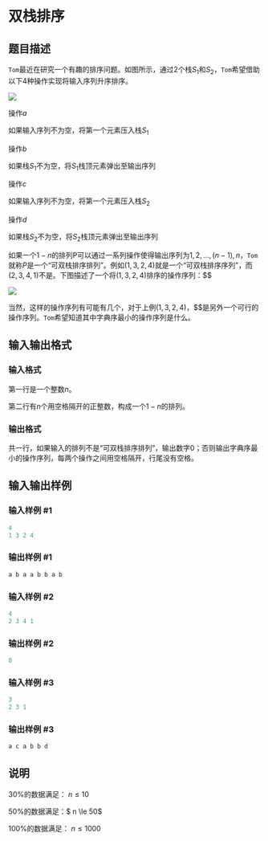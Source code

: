 # 双栈排序

## 题目描述

`Tom`最近在研究一个有趣的排序问题。如图所示，通过$2$个栈$S_1$和$S_2$，`Tom`希望借助以下$4$种操作实现将输入序列升序排序。

![](https://cdn.luogu.com.cn/upload/pic/51.png)

操作$a$

如果输入序列不为空，将第一个元素压入栈$S_1$

操作$b$

如果栈$S_1$不为空，将$S_1$栈顶元素弹出至输出序列

操作$c$

如果输入序列不为空，将第一个元素压入栈$S_2$

操作$d$

如果栈$S_2$不为空，将$S_2$栈顶元素弹出至输出序列

如果一个$1-n$的排列P可以通过一系列操作使得输出序列为$1,2,…,(n-1),n$，`Tom`就称$P$是一个“可双栈排序排列”。例如$(1,3,2,4)$就是一个“可双栈排序序列”，而$(2,3,4,1)$不是。下图描述了一个将$(1,3,2,4)$排序的操作序列：$$

![](https://cdn.luogu.com.cn/upload/pic/52.png)

当然，这样的操作序列有可能有几个，对于上例$(1,3,2,4)$，$$是另外一个可行的操作序列。`Tom`希望知道其中字典序最小的操作序列是什么。

## 输入输出格式

### 输入格式

第一行是一个整数$n$。

第二行有$n$个用空格隔开的正整数，构成一个$1-n$的排列。

### 输出格式

共一行，如果输入的排列不是“可双栈排序排列”，输出数字$0$；否则输出字典序最小的操作序列，每两个操作之间用空格隔开，行尾没有空格。

## 输入输出样例

### 输入样例 #1

```cpp
4
1 3 2 4
```


### 输出样例 #1

```cpp
a b a a b b a b
```


### 输入样例 #2

```cpp
4
2 3 4 1
```


### 输出样例 #2

```cpp
0
```


### 输入样例 #3

```cpp
3
2 3 1
```


### 输出样例 #3

```cpp
a c a b b d
```


## 说明

$30\%$的数据满足： $n \le 10$

$50\%$的数据满足：$ n \le 50$

$100\%$的数据满足： $n \le 1000$

